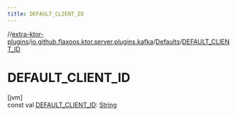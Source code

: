 ```yaml
---
title: DEFAULT_CLIENT_ID
---
```

//[extra-ktor-plugins](../../../index.md)/[io.github.flaxoos.ktor.server.plugins.kafka](../index.md)/[Defaults](index.md)/[DEFAULT_CLIENT_ID](-d-e-f-a-u-l-t_-c-l-i-e-n-t_-i-d.md)



# DEFAULT_CLIENT_ID



[jvm]\
const val [DEFAULT_CLIENT_ID](-d-e-f-a-u-l-t_-c-l-i-e-n-t_-i-d.md): [String](https://kotlinlang.org/api/latest/jvm/stdlib/kotlin/-string/index.md)





